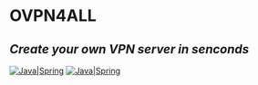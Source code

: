# OVPN4ALL
## _Create your own VPN server in senconds_

[![Java|Spring](https://img.icons8.com/color/480/spring-logo.png)](https://spring.io/projects/spring-boot)
[![Java|Spring](https://styles.redditmedia.com/t5_4ab8qx/styles/communityIcon_c76oa7hrwdu61.png)](https://kit.svelte.dev/)
